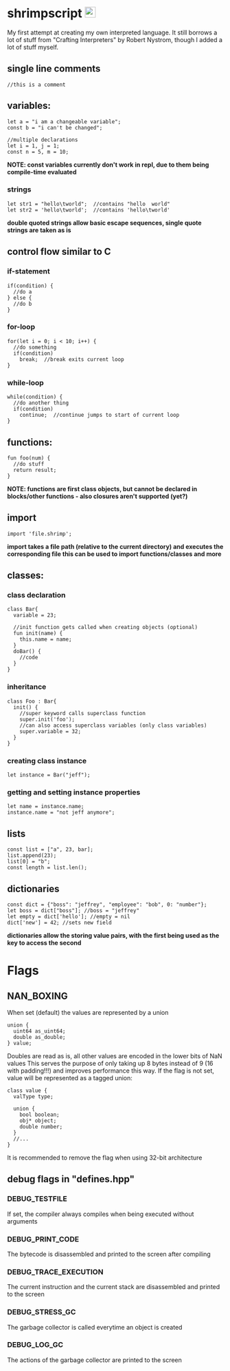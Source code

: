 # shrimpscript <img src='/ressource/shrimp.ico' width='25'>
My first attempt at creating my own interpreted language. It still borrows a lot of stuff from "Crafting Interpreters" by Robert Nystrom,
though I added a lot of stuff myself.

## single line comments
```
//this is a comment
```
## variables:
```
let a = "i am a changeable variable";
const b = "i can't be changed";

//multiple declarations
let i = 1, j = 1;
const n = 5, m = 10;
```
**NOTE: const variables currently don't work in repl, due to them being compile-time evaluated**
### strings
```
let str1 = "hello\tworld";  //contains "hello  world"
let str2 = 'hello\tworld';  //contains 'hello\tworld'
```
**double quoted strings allow basic escape sequences, single quote strings are taken as is**
## control flow similar to C
### if-statement
```
if(condition) {  
  //do a  
} else {  
  //do b  
}  
```
### for-loop
```
for(let i = 0; i < 10; i++) {  
  //do something  
  if(condition)  
    break;  //break exits current loop
}  
```
### while-loop
```
while(condition) {  
  //do another thing
  if(condition)
    continue;  //continue jumps to start of current loop  
}  
```
## functions:
```
fun foo(num) {  
  //do stuff  
  return result;  
}
```
**NOTE: functions are first class objects, but cannot be declared in blocks/other functions - also closures aren't supported (yet?)**
## import
```
import 'file.shrimp';
```
**import takes a file path (relative to the current directory) and executes the corresponding file
this can be used to import functions/classes and more**
## classes:
### class declaration
```
class Bar{  
  variable = 23;  

  //init function gets called when creating objects (optional)
  fun init(name) {  
    this.name = name;  
  }  
  doBar() {
    //code
  }
}  
```
### inheritance
```
class Foo : Bar{
  init() {
    //super keyword calls superclass function
    super.init('foo');
    //can also access superclass variables (only class variables)
    super.variable = 32;
  }
}
```
### creating class instance
```
let instance = Bar("jeff");
```
### getting and setting instance properties
```
let name = instance.name;
instance.name = "not jeff anymore";  
```
## lists
```
const list = ["a", 23, bar];  
list.append(23);  
list[0] = "b";
const length = list.len();
```
## dictionaries
```
const dict = {"boss": "jeffrey", "employee": "bob", 0: "number"};
let boss = dict["boss"]; //boss = "jeffrey"
let empty = dict['hello']; //empty = nil
dict['new'] = 42; //sets new field
```
**dictionaries allow the storing value pairs, with the first being used as the key to access the second**

# Flags
## NAN_BOXING
When set (default) the values are represented by a union
```
union {
  uint64 as_uint64;
  double as_double;
} value;
```
Doubles are read as is, all other values are encoded in the lower bits of NaN values
This serves the purpose of only taking up 8 bytes instead of 9 (16 with padding!!!) and improves performance this way. If the flag is not set, value will be represented as a tagged union:
```
class value {
  valType type;

  union {
    bool boolean;
    obj* object;
    double number;
  }
  //...
}
```
It is recommended to remove the flag when using 32-bit architecture
## debug flags in "defines.hpp"
### DEBUG_TESTFILE <FILE>
If set, the compiler always compiles <FILE> when being executed without arguments

### DEBUG_PRINT_CODE
The bytecode is disassembled and printed to the screen after compiling

### DEBUG_TRACE_EXECUTION
The current instruction and the current stack are disassembled and printed to the screen

### DEBUG_STRESS_GC
The garbage collector is called everytime an object is created

### DEBUG_LOG_GC
The actions of the garbage collector are printed to the screen

